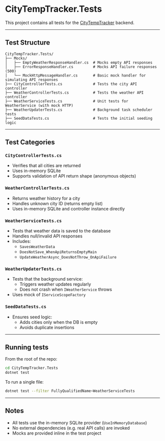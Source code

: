 # CityTempTracker.Tests

This project contains all tests for the [CityTempTracker](https://github.com/HiroMunde/CityTempTracker) backend.

---

## Test Structure

```plaintext
CityTempTracker.Tests/
├── Mocks/
│   ├── EmptyWeatherResponseHandler.cs  # Mocks empty API responses
│   ├── ErrorResponseHandler.cs         # Mocks API failure responses (500)
│   └── MockHttpMessageHandler.cs       # Basic mock handler for simulating API responses
├── CityControllerTests.cs              # Tests the city API controller
├── WeatherControllerTests.cs           # Tests the weather API controller
├── WeatherServiceTests.cs              # Unit tests for WeatherService (with mock HTTP)
├── WeatherUpdaterTests.cs              # Background task scheduler tests
├── SeedDataTests.cs                    # Tests the initial seeding logic
```

---

## Test Categories

### `CityControllerTests.cs`

- Verifies that all cities are returned
- Uses in-memory SQLite
- Supports validation of API return shape (anonymous objects)

### `WeatherControllerTests.cs`

- Returns weather history for a city
- Handles unknown city ID (returns empty list)
- Uses in-memory SQLite and controller instance directly

### `WeatherServiceTests.cs`

- Tests that weather data is saved to the database
- Handles null/invalid API responses
- Includes:
  - `SavesWeatherData`
  - `DoesNotSave_WhenApiReturnsEmptyMain`
  - `UpdateWeatherAsync_DoesNotThrow_OnApiFailure`

### `WeatherUpdaterTests.cs`

- Tests that the background service:
  - Triggers weather updates regularly
  - Does not crash when `IWeatherService` throws
- Uses mock of `IServiceScopeFactory`

### `SeedDataTests.cs`

- Ensures seed logic:
  - Adds cities only when the DB is empty
  - Avoids duplicate insertions

---

## Running tests

From the root of the repo:

```bash
cd CityTempTracker.Tests
dotnet test
```

To run a single file:

```bash
dotnet test --filter FullyQualifiedName~WeatherServiceTests
```

---

## Notes

- All tests use the in-memory SQLite provider (`UseInMemoryDatabase`)
- No external dependencies (e.g. real API calls) are invoked
- Mocks are provided inline in the test project
